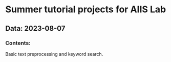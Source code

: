 # Summer tutorial projects for AIIS Lab

## Data: 2023-08-07

### Contents:

Basic text preprocessing and keyword search.
